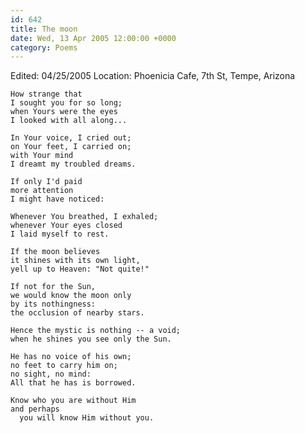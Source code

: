 ```yaml
---
id: 642
title: The moon
date: Wed, 13 Apr 2005 12:00:00 +0000
category: Poems
---
```


Edited: 04/25/2005
Location: Phoenicia Cafe, 7th St, Tempe, Arizona

    How strange that  
    I sought you for so long;  
    when Yours were the eyes  
    I looked with all along...

    In Your voice, I cried out;  
    on Your feet, I carried on;  
    with Your mind  
    I dreamt my troubled dreams.

    If only I'd paid  
    more attention  
    I might have noticed:

    Whenever You breathed, I exhaled;  
    whenever Your eyes closed  
    I laid myself to rest.

    If the moon believes  
    it shines with its own light,  
    yell up to Heaven: "Not quite!"

    If not for the Sun,  
    we would know the moon only  
    by its nothingness:  
    the occlusion of nearby stars.

    Hence the mystic is nothing -- a void;  
    when he shines you see only the Sun.

    He has no voice of his own;  
    no feet to carry him on;  
    no sight, no mind:  
    All that he has is borrowed.

    Know who you are without Him  
    and perhaps  
      you will know Him without you.


